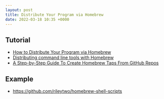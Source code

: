 ```yaml
---
layout: post
title: Distribute Your Program via Homebrew
date: 2022-03-18 10:35 +0000
---
```



## Tutorial

* [How to Distribute Your Program via Homebrew](https://kylebebak.github.io/post/distribute-program-via-homebrew)
* [Distributing command line tools with Homebrew](https://engineering.innovid.com/distributing-command-line-tools-with-homebrew-d03e795cadc8)
* [A Step-by-Step Guide To Create Homebrew Taps From GitHub Repos](https://betterprogramming.pub/a-step-by-step-guide-to-create-homebrew-taps-from-github-repos-f33d3755ba74)


## Example
* https://github.com/rileytwo/homebrew-shell-scripts
